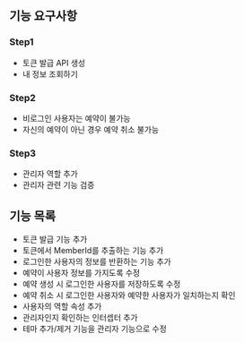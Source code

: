 ## 기능 요구사항

### Step1

* 토큰 발급 API 생성
* 내 정보 조회하기

### Step2

* 비로그인 사용자는 예약이 불가능
* 자신의 예약이 아닌 경우 예약 취소 불가능

### Step3

* 관리자 역할 추가
* 관리자 관련 기능 검증

## 기능 목록

* 토큰 발급 기능 추가
* 토큰에서 MemberId를 추출하는 기능 추가
* 로그인한 사용자의 정보를 반환하는 기능 추가
* 예약이 사용자 정보를 가지도록 수정
* 예약 생성 시 로그인한 사용자를 저장하도록 수정
* 예약 취소 시 로그인한 사용자와 예약한 사용자가 일치하는지 확인
* 사용자의 역할 속성 추가
* 관리자인지 확인하는 인터셉터 추가
* 테마 추가/제거 기능을 관리자 기능으로 수정